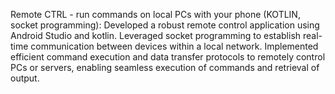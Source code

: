 Remote CTRL - run commands on local PCs with your phone (KOTLIN, socket programming):
Developed a robust remote control application using Android Studio and kotlin. 
Leveraged socket programming to establish real-time communication between devices within a local network. 
Implemented efficient command execution and data transfer protocols to remotely control PCs or servers, enabling seamless execution of commands and retrieval of output.
